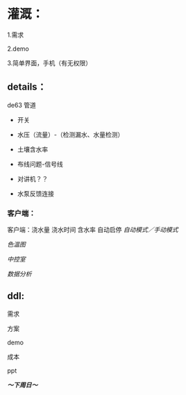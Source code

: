 # 灌溉：
1.需求	

2.demo

3.简单界面，手机（有无权限）

## details：
de63 管道

* 开关
* 水压（流量）-（检测漏水、水量检测）
* 土壤含水率


* 布线问题-信号线
* 对讲机？？
* 水泵反馈连接

### 客户端：

客户端：浇水量 浇水时间 含水率 自动启停 *自动模式／手动模式*

*色温图*

*中控室*

*数据分析*



## ddl:
需求 

方案

demo

成本

ppt

***～下周日～***

